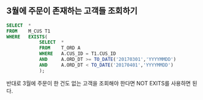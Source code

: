 ## 3월에 주문이 존재하는 고객들 조회하기

```sql
SELECT  *
FROM    M_CUS T1
WHERE   EXISTS(
            SELECT  *
            FROM    T_ORD A
            WHERE   A.CUS_ID = T1.CUS_ID
            AND     A.ORD_DT >= TO_DATE('20170301','YYYYMMDD')
            AND     A.ORD_DT < TO_DATE('20170401','YYYYMMDD')
            );
```

반대로 3월에 주문이 한 건도 없는 고객을 조회해야 한다면 NOT EXITS를 사용하면 된다. 